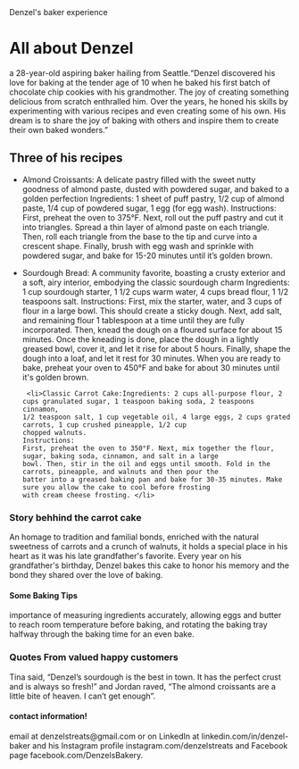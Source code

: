 <!DOCTYPE html> 
<html> 
  <head> Denzel's baker experience </head>
  <body>
 <h1>All about Denzel</h1>  

   <p> a 28-year-old aspiring baker hailing from Seattle.“Denzel discovered his love for baking at the tender age of 10 when he baked his first batch of chocolate chip
    cookies with his grandmother. The joy of creating something delicious from scratch enthralled him. Over the years,
    he honed his skills by experimenting with various recipes and even creating some of his own. His dream is to share
     the joy of baking with others and inspire them to create their own baked wonders.” </p>  
<h2>Three of his recipes</h2> 
<ul>
 <li>Almond Croissants: A delicate pastry filled with the sweet nutty goodness of almond paste, dusted with powdered sugar, and baked to a golden perfection
    Ingredients: 1 sheet of puff pastry, 1/2 cup of almond paste, 1/4 cup of powdered sugar, 1 egg (for egg wash). Instructions: First, preheat the oven to 375°F. Next, roll out the puff pastry and cut it into triangles. Spread a thin layer of almond
    paste on each triangle. Then, roll each triangle from the base to the tip and curve into a crescent shape. Finally, brush with egg wash and sprinkle with powdered sugar, and bake for 15-20 minutes until it’s golden brown.</li>
</ul>
 
<ul> 
  <li> Sourdough Bread: A community favorite, boasting a crusty exterior and a soft, airy interior, embodying the classic
  sourdough charm
  Ingredients: 1 cup sourdough starter, 1 1/2 cups warm water, 4 cups bread flour, 1 1/2 teaspoons salt.
  Instructions:
  First, mix the starter, water, and 3 cups of flour in a large bowl. This should create a sticky dough. Next, add salt,
  and remaining flour 1 tablespoon at a time until they are fully incorporated. Then, knead the dough on a floured
  surface for about 15 minutes. Once the kneading is done, place the dough in a lightly greased bowl, cover it, and
  let it rise for about 5 hours. Finally, shape the dough into a loaf, and let it rest for 30 minutes. When you are ready
  to bake, preheat your oven to 450°F and bake for about 30 minutes until it's golden brown.</li> 
</ul> 
  <ul>
  
     <li>Classic Carrot Cake:Ingredients: 2 cups all-purpose flour, 2 cups granulated sugar, 1 teaspoon baking soda, 2 teaspoons cinnamon,
    1/2 teaspoon salt, 1 cup vegetable oil, 4 large eggs, 2 cups grated carrots, 1 cup crushed pineapple, 1/2 cup
    chopped walnuts.
    Instructions:
    First, preheat the oven to 350°F. Next, mix together the flour, sugar, baking soda, cinnamon, and salt in a large
    bowl. Then, stir in the oil and eggs until smooth. Fold in the carrots, pineapple, and walnuts and then pour the
    batter into a greased baking pan and bake for 30-35 minutes. Make sure you allow the cake to cool before frosting
    with cream cheese frosting. </li>
 </ul>
  
  <h3> Story behhind the carrot cake </h3>
  
  <p>  An homage to tradition and familial bonds, enriched with the natural sweetness of carrots
    and a crunch of walnuts, it holds a special place in his heart as it was his late grandfather's favorite. Every year on
    his grandfather's birthday, Denzel bakes this cake to honor his memory and the bond they shared over the love of
    baking. </p>

  <h4>Some Baking Tips</h4>
  
  <p> importance of measuring ingredients accurately, allowing eggs and butter
    to reach room temperature before baking, and rotating the baking tray halfway through the baking time for an even
    bake.</p>
  
  
  <h3> Quotes From valued happy customers </h3>
      
  <p>  Tina said, “Denzel’s sourdough is the best in
    town. It has the perfect crust and is always so fresh!” and Jordan raved, “The almond croissants are a little bite of
    heaven. I can’t get enough”. </p>
  
  <h4> contact information! </h4>
  
  <p> email at denzelstreats@gmail.com or on LinkedIn at linkedin.com/in/denzel-baker and his
    Instagram profile instagram.com/denzelstreats and Facebook page facebook.com/DenzelsBakery. </p>
 
</body>
  </html>
